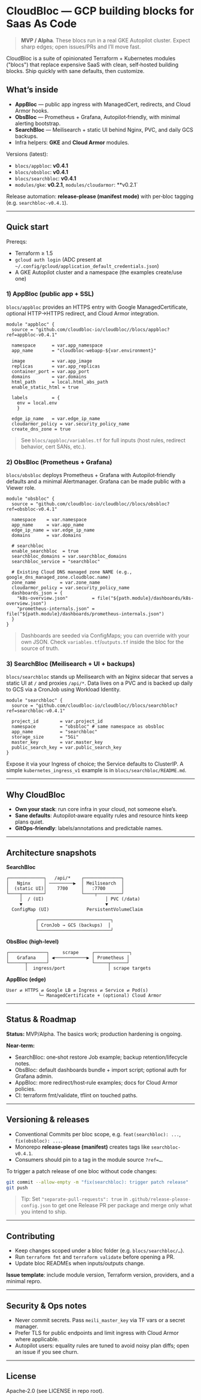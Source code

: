 # CloudBloc — GCP building blocks for Saas As Code

> **MVP / Alpha**. These blocs run in a real GKE Autopilot cluster. Expect sharp edges; open issues/PRs and I’ll move fast.

CloudBloc is a suite of opinionated Terraform + Kubernetes modules ("blocs") that replace expensive SaaS with clean, self‑hosted building blocks. Ship quickly with sane defaults, then customize.

## What’s inside

* **AppBloc** — public app ingress with ManagedCert, redirects, and Cloud Armor hooks.
* **ObsBloc** — Prometheus + Grafana, Autopilot‑friendly, with minimal alerting bootstrap.
* **SearchBloc** — Meilisearch + static UI behind Nginx, PVC, and daily GCS backups.
* Infra helpers: **GKE** and **Cloud Armor** modules.

Versions (latest):

* `blocs/appbloc`: **v0.4.1**
* `blocs/obsbloc`: **v0.4.1**
* `blocs/searchbloc`: **v0.4.1**
* `modules/gke`: **v0.2.1**, `modules/cloudarmor`: \*\*v0.2.1\`

Release automation: **release‑please (manifest mode)** with per‑bloc tagging (e.g. `searchbloc-v0.4.1`).

---

## Quick start

Prereqs:

* Terraform ≥ 1.5
* `gcloud auth login` (ADC present at `~/.config/gcloud/application_default_credentials.json`)
* A GKE Autopilot cluster and a namespace (the examples create/use one)

### 1) AppBloc (public app + SSL)

`blocs/appbloc` provides an HTTPS entry with Google ManagedCertificate, optional HTTP→HTTPS redirect, and Cloud Armor integration.

```hcl
module "appbloc" {
  source = "github.com/cloudbloc-io/cloudbloc//blocs/appbloc?ref=appbloc-v0.4.1"

  namespace      = var.app_namespace
  app_name       = "cloudbloc-webapp-${var.environment}"

  image          = var.app_image
  replicas       = var.app_replicas
  container_port = var.app_port
  domains        = var.domains
  html_path      = local.html_abs_path
  enable_static_html = true

  labels         = {
    env = local.env
    }

  edge_ip_name   = var.edge_ip_name
  cloudarmor_policy = var.security_policy_name
  create_dns_zone = true
```

> See `blocs/appbloc/variables.tf` for full inputs (host rules, redirect behavior, cert SANs, etc.).

### 2) ObsBloc (Prometheus + Grafana)

`blocs/obsbloc` deploys Prometheus + Grafana with Autopilot‑friendly defaults and a minimal Alertmanager. Grafana can be made public with a Viewer role.

```hcl
module "obsbloc" {
  source = "github.com/cloudbloc-io/cloudbloc//blocs/obsbloc?ref=obsbloc-v0.4.1"

  namespace    = var.namespace
  app_name     = var.app_name
  edge_ip_name = var.edge_ip_name
  domains      = var.domains

  # searchbloc
  enable_searchbloc  = true
  searchbloc_domains = var.searchbloc_domains
  searchbloc_service = "searchbloc"

  # Existing Cloud DNS managed zone NAME (e.g., google_dns_managed_zone.cloudbloc.name)
  zone_name         = var.zone_name
  cloudarmor_policy = var.security_policy_name
  dashboards_json = {
    "k8s-overview.json"         = file("${path.module}/dashboards/k8s-overview.json")
    "prometheus-internals.json" = file("${path.module}/dashboards/prometheus-internals.json")
  }
}
```

> Dashboards are seeded via ConfigMaps; you can override with your own JSON. Check `variables.tf`/`outputs.tf` inside the bloc for the source of truth.

### 3) SearchBloc (Meilisearch + UI + backups)

`blocs/searchbloc` stands up Meilisearch with an Nginx sidecar that serves a static UI at `/` and proxies `/api/*`. Data lives on a PVC and is backed up daily to GCS via a CronJob using Workload Identity.

```hcl
module "searchbloc" {
  source = "github.com/cloudbloc-io/cloudbloc//blocs/searchbloc?ref=searchbloc-v0.4.1"

  project_id        = var.project_id
  namespace         = "obsbloc" # same namespace as obsbloc
  app_name          = "searchbloc"
  storage_size      = "5Gi"
  master_key        = var.master_key
  public_search_key = var.public_search_key
}
```

Expose it via your Ingress of choice; the Service defaults to ClusterIP. A simple `kubernetes_ingress_v1` example is in `blocs/searchbloc/README.md`.

---

## Why CloudBloc

* **Own your stack**: run core infra in your cloud, not someone else’s.
* **Sane defaults**: Autopilot‑aware equality rules and resource hints keep plans quiet.
* **GitOps‑friendly**: labels/annotations and predictable names.

---

## Architecture snapshots

**SearchBloc**

```
┌─────────────┐   /api/*    ┌──────────────┐
│   Nginx     │ ─────────▶  │ Meilisearch  │
│  (static UI)│    7700     │   :7700      │
└────┬────────┘             └────┬─────────┘
     │  / (UI)                       │ PVC (/data)
     ▼                               ▼
  ConfigMap (UI)              PersistentVolumeClaim

           ┌───────────────────────────┐
           │ CronJob → GCS (backups)  │
           └───────────────────────────┘
```

**ObsBloc (high‑level)**

```
┌──────────────┐     scrape     ┌─────────────┐
│   Grafana    │ ◀────────────▶ │ Prometheus │
└──────┬───────┘                └─────┬──────┘
       │  ingress/port                │ scrape targets
```

**AppBloc (edge)**

```
User ⇄ HTTPS ⇄ Google LB ⇄ Ingress ⇄ Service ⇄ Pod(s)
            └─ ManagedCertificate + (optional) Cloud Armor
```

---

## Status & Roadmap

**Status:** MVP/Alpha. The basics work; production hardening is ongoing.

**Near‑term:**

* SearchBloc: one‑shot restore Job example; backup retention/lifecycle notes.
* ObsBloc: default dashboards bundle + import script; optional auth for Grafana admin.
* AppBloc: more redirect/host‑rule examples; docs for Cloud Armor policies.
* CI: terraform fmt/validate, tflint on touched paths.

---

## Versioning & releases

* Conventional Commits per bloc scope, e.g. `feat(searchbloc): ...`, `fix(obsbloc): ...`.
* Monorepo **release‑please (manifest)** creates tags like `searchbloc-v0.4.1`.
* Consumers should pin to a tag in the module source `?ref=…`.

To trigger a patch release of one bloc without code changes:

```bash
git commit --allow-empty -m "fix(searchbloc): trigger patch release"
git push
```

> Tip: Set `"separate-pull-requests": true` in `.github/release-please-config.json` to get one Release PR per package and merge only what you intend to ship.

---

## Contributing

* Keep changes scoped under a bloc folder (e.g. `blocs/searchbloc/…`).
* Run `terraform fmt` and `terraform validate` before opening a PR.
* Update bloc READMEs when inputs/outputs change.

**Issue template**: include module version, Terraform version, providers, and a minimal repro.

---

## Security & Ops notes

* Never commit secrets. Pass `meili_master_key` via TF vars or a secret manager.
* Prefer TLS for public endpoints and limit ingress with Cloud Armor where applicable.
* Autopilot users: equality rules are tuned to avoid noisy plan diffs; open an issue if you see churn.

---

## License

Apache‑2.0 (see LICENSE in repo root).
